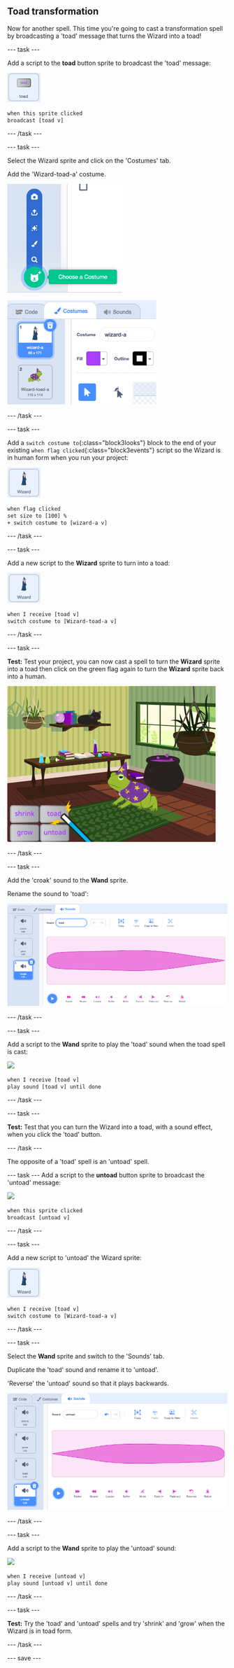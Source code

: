 ## Toad transformation

Now for another spell. This time you're going to cast a transformation spell by broadcasting a 'toad' message that turns the Wizard into a toad!

--- task ---

Add a script to the **toad** button sprite to broadcast the 'toad' message:

![](images/toad-icon.png)

```blocks3 
when this sprite clicked
broadcast [toad v]
```
--- /task ---

--- task ---

Select the Wizard sprite and click on the 'Costumes' tab. 

Add the 'Wizard-toad-a' costume.

![The Choose a Costume icon from the Costumes tab.](images/add-costume-icon.png)

![The list of Costumes showing the Wizard sprite now has a second costume.](images/toad-costume-added.png)

--- /task ---

--- task ---

Add a `switch costume to`{:class="block3looks"} block to the end of your existing `when flag clicked`{:class="block3events"} script so the Wizard is in human form when you run your project:

![](images/wizard-icon.png)

```blocks3
when flag clicked
set size to [100] %
+ switch costume to [wizard-a v]
```

--- /task ---

--- task ---

Add a new script to the **Wizard** sprite to turn into a toad:

![](images/wizard-icon.png)

```blocks3  
when I receive [toad v]
switch costume to [Wizard-toad-a v]
```

--- /task ---

--- task ---

**Test:** Test your project, you can now cast a spell to turn the **Wizard** sprite into a toad then click on the green flag again to turn the **Wizard** sprite back into a human.

![The Stage showing the Wizard in Wizard-toad-a costume.](images/wizard-as-toad.png)

--- /task ---

--- task ---

Add the 'croak' sound to the **Wand** sprite.

Rename the sound to 'toad':

![The Sounds tab with Croak sound listed.](images/croak-sound-added.png)


--- /task ---

--- task ---

Add a script to the **Wand** sprite to play the 'toad' sound when the toad spell is cast:

![](images/wand-sprite.png)

```blocks3  
when I receive [toad v]
play sound [toad v] until done
```
--- /task ---

--- task ---

**Test:** Test that you can turn the Wizard into a toad, with a sound effect, when you click the 'toad' button. 

--- /task ---

The opposite of a 'toad' spell is an 'untoad' spell.

--- task ---
Add a script to the **untoad** button sprite to broadcast the 'untoad' message:

![](images/untoad-sprite.png)

```blocks3 
when this sprite clicked
broadcast [untoad v]
```
--- /task ---

--- task ---

Add a new script to 'untoad' the Wizard sprite:

![](images/wizard-icon.png)

```blocks3  
when I receive [toad v]
switch costume to [Wizard-toad-a v]
```

--- /task ---

--- task ---

Select the **Wand** sprite and switch to the 'Sounds' tab.

Duplicate the 'toad' sound and rename it to 'untoad'. 

'Reverse' the 'untoad' sound so that it plays backwards.

![Sounds tab with reversed untoad sound in the list.](images/untoad-sound.png)

--- /task ---

--- task ---

Add a script to the **Wand** sprite to play the 'untoad' sound:

![](images/wand-icon.png)

```blocks3  
when I receive [untoad v]
play sound [untoad v] until done
```
--- /task ---

--- task ---

**Test:** Try the 'toad' and 'untoad' spells and try 'shrink' and 'grow' when the Wizard is in toad form.

--- /task ---

--- save ---